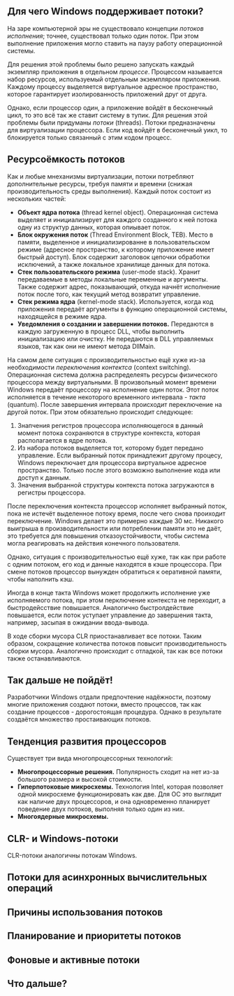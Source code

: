 ##  Для чего Windows поддерживает потоки?

На заре компьютерной эры не существовало концепции _потоков исполнения_; точнее, существовал только один поток. При этом выполнение приложения могло ставить на паузу работу операционной системы.

Для решения этой проблемы было решено запускать каждый экземпляр приложения в отдельном _процессе_. Процессом называется набор ресурсов, используемый отдельным экземпляром приложения. Каждому процессу выделяется виртуальное адресное пространство, которое гарантирует изолированность приложений друг от друга.

Однако, если процессор один, а приложение войдёт в бесконечный цикл, то это всё так же ставит систему в тупик. Для решения этой проблемы были придуманы _потоки_ (threads). Потоки предназначены для виртуализации процессора. Если код войдёт в бесконечный уикл, то блокируется только связанный с этим кодом процесс.

## Ресурсоёмкость потоков

Как и любые мнеханизмы виртуализации, потоки потребляют дополнительные ресурсы, требуя памяти и времени (снижая производительность среды выполнения). Каждый поток состоит из нескольких частей:
- **Объект ядра потока** (thread kernel object). Операционная система выделяет и инициализирует для каждого созданного к ней потока одну из структур данных, которая опиывает поток.
- **Блок окружения поток** (Thread Environment Block, TEB). Место в памяти, выделенное и инициализированне в пользовательском режиме (адресное пространство, к которому приложение имеет быстрый доступ). Блок содержит заголовок цепочки обработки исключений, а также локальное хранилище данных для потока.
- **Стек пользовательского режима** (user-mode stack). Хранит передаваемые в методы локальные переменные и аргументы. Также содержит адрес, показывающий, откуда начнёт исполнение поток после того, как текущий метод возвратит управление.
- **Стек режима ядра** (kernel-mode stack). Используется, когда код приложения передаёт аргументы в функцию операционной системы, находящейся в режиме ядра.
- **Уведомления о создании и завершении потоков.** Передаются в каждую загруженную в процесс DLL, чтобы выполнить инициализацию или очистку. Не передаются в DLL управляемых языков, так как они не имеют метода DllMain.

На самом деле ситуация с производительностью ещё хуже из-за необходимости _переключения контектса_ (context switching). Операционная система должна распределеять ресурсы физического процессора между виртуальными. В произвольный момент времени Windows передаёт процессору на исполнение один поток. Этот поток исполняется в течение некоторого временного интервала - _такта_ (quantum). После завершения интервала происходит переключение на другой поток. При этом обязательно происходит следующее:
1. Знапчения регистров процессора исполняющегося в данный момент потока сохраняются в структуре контекста, которая располагается в ядре потока.
2. Из набора потоков выделяется тот, которому будет передано управление. Если выбранный поток принадлежит другому процесу, Windows переключает для процессора виртуальное адресное пространство. Только после этого возможно выполнение кода или доступ к данным.
3. Значения выбранной структуры контекста потока загружаются в регистры процессора.

После переключения контекста процессор исполняет выбранный поток, пока не истечёт выделенное потоку время, после чего снова проиходит переключение. Windows делает это примерно каждые 30 мс. Никакого выигрыша в производительности или потреблении памяти это не даёт, это требуется для повышения отказоустойчивости, чтобы система могла реагировать на действия конечного пользователя.

Однако, ситуация с производительностью ещё хуже, так как при работе с одним потоком, его код и данные находятся в кэше процессора. При смене потоков процессор вынужден обратиться к оеративной памяти, чтобы наполнить кэш.

Иногда в конце такта Windows может продолжить исполнение уже исполняемого потока, при этом перключение контекста не переходит, а быстродейсствие повышается. Аналогично быстролдействие повышается, если поток уступает управление до завершения такта, например, засыпая в ожидании ввода-вывода.

В ходе сборки мусора CLR приостанавливает все потоки. Таким образом, сокращение количества потоков повысит производительность сборки мусора. Аналогично происходит с отладкой, так как все потоки также останавливаются.

## Так дальше не пойдёт!

Разработчики Windows отдали предпочтение надёжности, поэтому многие приложения создают потоки, вместо процессов, так как создание процессов - дорогостоящая процедура. Однако в результате создаётся множество простаивающих потоков.

## Тенденция развития процессоров

Существует три вида многопроцессорных технологий:
- **Многопроцессорные решения.** Популярность сходит на нет из-за большого размера и высокой стоимости.
- **Гиперпотоковые микросхемы.** Технология Intel, которая позволяет одной микросхеме функционировать как две. Для ОС это выглядит как наличие двух процессоров, и она одновременно планирует поведение двух потоков, выполняя только один из них.
- **Многоядерные микросхемы.** 

## CLR- и Windows-потоки

CLR-потоки аналогичны потокам Windows. 

## Потоки для асинхронных вычислительных операций



## Причины использования потоков



## Планирование и приоритеты потоков



## Фоновые и активные потоки



## Что дальше?


